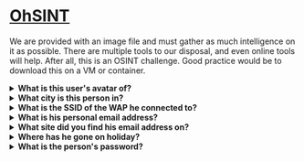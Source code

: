 # [OhSINT](https://tryhackme.com/r/room/ohsint)

We are provided with an image file and must gather as much intelligence on it as possible. There are multiple tools to our disposal, and even online tools will help. After all, this is an OSINT challenge. Good practice would be to download this on a VM or container.

<details>
  <summary><b>What is this user's avatar of?</b></summary>
  This question seems a bit odd, but it's getting right to the meat of the challenge. We only have an image of Windows XP to go off of, so let's look at the metadata. I found a size called ezgif that works fine. Here's everything provided:  

```
ExifTool Version Number	12.72
File Name	ezgif-3-49e9158406.jpg
Directory	.
File Size	234 kB
File Modification Date/Time	2024:08:26 18:20:39+02:00
File Access Date/Time	2024:08:26 18:20:39+02:00
File Inode Change Date/Time	2024:08:26 18:20:39+02:00
File Permissions	-rw-r--r--
File Type	JPEG
File Type Extension	jpg
MIME Type	image/jpeg
XMP Toolkit	Image::ExifTool 11.27
GPS Latitude	54 deg 17' 41.27" N
GPS Longitude	2 deg 15' 1.33" W
Copyright	OWoodflint
Image Width	1920
Image Height	1080
Encoding Process	Baseline DCT, Huffman coding
Bits Per Sample	8
Color Components	3
Y Cb Cr Sub Sampling	YCbCr4:2:0 (2 2)
GPS Latitude Ref	North
GPS Longitude Ref	West
GPS Position	54 deg 17' 41.27" N, 2 deg 15' 1.33" W
Image Size	1920x1080
Megapixels	2.1
```

GPS coordinates are interesting, but we also see an interesting copyright by OWoodflint. Let's check out who that is.  
A Google search shows an interesting Twitter account that looks like it was made specifically for a CTF. It has an avatar of a cat. Hmmm...  
Solution: <b>cat</b>
</details>
<details>
  <summary><b>What city is this person in?</b></summary>
  Well, the Twitter account says their location is in "Space". So this person has a little OpSec. I don't have a Twitter account, so I can't view any more details. We can try using an OSINT tool to extract more locations from OWoodflint, and certainly by using the online OSINT Tool Emails & Usernames, we can be redirected to a plethura of OSINT tools. One of these is Social Searcher, and looking up 'OWoodflint' extracts a GitHub page they made:  

```
  people_finder
Hi all, I am from London, I like taking photos and open source projects.

Follow me on twitter: @OWoodflint

This project is a new social network for taking photos in your home town.

Project starting soon! Email me if you want to help out: OWoodflint@gmail.com

https://oliverwoodflint.wordpress.com/
```

Remember when I said this guy has a little bit of OpSec? Throw that out the window.  
Solution: <b>London</b>
</details>
<details>
  <summary><b>What is the SSID of the WAP he connected to?</b></summary>
  One of his tweets is literally his BSSID. We can use WiGLE.net to search for it, but with a lot of abuse for using this site for OSINT, we do need to create an account. When you're able to obtain access, entering the BSSID from his Twitter - B4:5D:50:AA:86:41 - and using the map to navigate lat and long coordinates to the London area, you can zoom in on the purple indicator to get the SSID:  
  
![image](https://github.com/user-attachments/assets/c0f0667c-f532-4738-b5ae-a1b5d9470aee)  
  
Solution: <b>UnileverWifi</b>
</details>
<details>
  <summary><b>What is his personal email address?</b></summary>
  The guy who made this CTF appears to be working backwards now. We already got this info from their GitHub.  
  
Solution: <b>OWoodflint@gmail.com</b>
</details>
<details>
  <summary><b>What site did you find his email address on?</b></summary>
  This would've been a great earlier question. This is just a freebie.  
  
Solution: <b>Github</b>
</details>
<details>
  <summary><b>Where has he gone on holiday?</b></summary>
  This one is not too much harder. From the GitHub page, we see a WordPress site - https://oliverwoodflint.wordpress.com/. Here we get that they left for New York.  
  
Solution: <b>New York</b>
</details>
<details>
  <summary><b>What is the person's password?</b></summary>
  This one is just kind of weird. On the WordPress page, there is invisible text 'pennYDr0pper.!', which looks like a password. Why anyone would do this, I'm not sure. It's only white text, so you can highlight the page and find it. Alternatively, you can inspect the page with Developer's Tools. I was able to find it using OSINT Tools, where the GitHub page was displayed, and it showed all text regardless of formatting, including the password.  
  
Solution: <b>pennYDr0pper.!</b>
</details>
